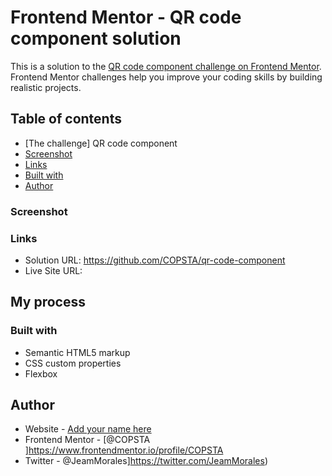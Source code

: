 # Frontend Mentor - QR code component solution

This is a solution to the [QR code component challenge on Frontend Mentor](https://www.frontendmentor.io/challenges/qr-code-component-iux_sIO_H). Frontend Mentor challenges help you improve your coding skills by building realistic projects.

## Table of contents

- [The challenge] QR code component
- [Screenshot](#screenshot)
- [Links](#links)
- [Built with](#built-with)
- [Author](#author)

### Screenshot

### Links

- Solution URL: https://github.com/COPSTA/qr-code-component
- Live Site URL:

## My process

### Built with

- Semantic HTML5 markup
- CSS custom properties
- Flexbox

## Author

- Website - [Add your name here](https://www.your-site.com)
- Frontend Mentor - [@COPSTA
  ]https://www.frontendmentor.io/profile/COPSTA
- Twitter - @JeamMorales]https://twitter.com/JeamMorales)
